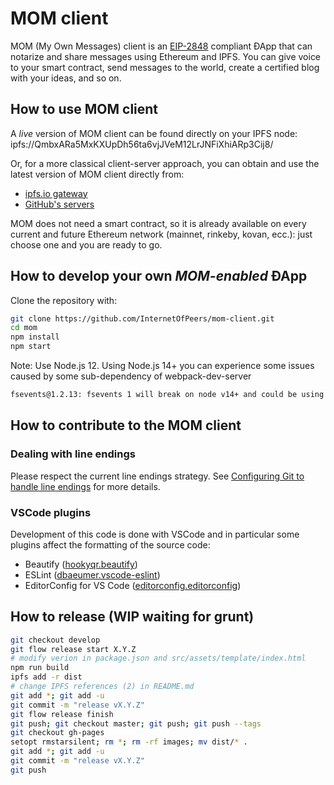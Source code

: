 # MOM client

MOM (My Own Messages) client is an [EIP-2848](https://github.com/ethereum/EIPs/blob/master/EIPS/eip-2848.md) compliant ÐApp that can notarize and share messages using Ethereum and IPFS. You can give voice to your smart contract, send messages to the world, create a certified blog with your ideas, and so on.

## How to use MOM client

A *live* version of MOM client can be found directly on your IPFS node: ipfs://QmbxARa5MxKXUpDh56ta6vjJVeM12LrJNFiXhiARp3Cij8/

Or, for a more classical client-server approach, you can obtain and use the latest version of MOM client directly from:

- [ipfs.io gateway](https://ipfs.io/ipfs/QmbxARa5MxKXUpDh56ta6vjJVeM12LrJNFiXhiARp3Cij8/)
- [GitHub's servers](https://internetofpeers.github.io/mom-client)

MOM does not need a smart contract, so it is already available on every current and future Ethereum network (mainnet, rinkeby, kovan, ecc.): just choose one and you are ready to go.

## How to develop your own _MOM-enabled_ ÐApp

Clone the repository with:

```bash
git clone https://github.com/InternetOfPeers/mom-client.git
cd mom
npm install
npm start
```

Note: Use Node.js 12. Using Node.js 14+ you can experience some issues caused by some sub-dependency of webpack-dev-server
```bash
fsevents@1.2.13: fsevents 1 will break on node v14+ and could be using insecure binaries. Upgrade to fsevents 2.
```

## How to contribute to the MOM client

### Dealing with line endings

Please respect the current line endings strategy. See [Configuring Git to handle line endings](https://help.github.com/en/articles/dealing-with-line-endings) for more details.

### VSCode plugins

Development of this code is done with VSCode and in particular some plugins affect the formatting of the source code:

- Beautify ([hookyqr.beautify](https://marketplace.visualstudio.com/items?itemName=HookyQR.beautify))
- ESLint ([dbaeumer.vscode-eslint](https://marketplace.visualstudio.com/items?itemName=dbaeumer.vscode-eslint))
- EditorConfig for VS Code ([editorconfig.editorconfig](https://marketplace.visualstudio.com/items?itemName=EditorConfig.EditorConfig))

## How to release (WIP waiting for grunt)

```bash
git checkout develop
git flow release start X.Y.Z
# modify verion in package.json and src/assets/template/index.html
npm run build
ipfs add -r dist
# change IPFS references (2) in README.md
git add *; git add -u
git commit -m "release vX.Y.Z"
git flow release finish
git push; git checkout master; git push; git push --tags
git checkout gh-pages
setopt rmstarsilent; rm *; rm -rf images; mv dist/* .
git add *; git add -u
git commit -m "release vX.Y.Z"
git push
```

